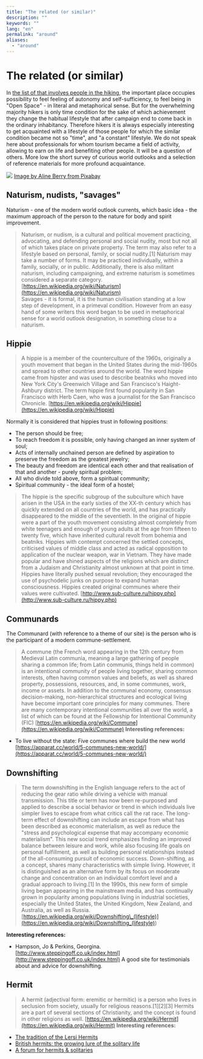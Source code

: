 ```yaml
---
title: "The related (or similar)"
description: ""
keywords: ""
lang: "en"
permalink: "around"
aliases:
  - "around"
---
```


# The related (or similar)

In [the list of that involves people in the hiking](hiking), the important place occupies possibility to feel feeling of autonomy and self-sufficiency, to feel being in "Open Space" - in literal and metaphorical sense. But for the overwhelming majority hikers is only time condition for the sake of which achievement they change the habitual lifestyle that after campaign end to come back in the ordinary inhabitancy. Therefore hikers it is always especially interesting to get acquainted with a lifestyle of those people for which the similar condition became not so "time", and "a constant" lifestyle. We do not speak here about professionals for whom tourism became a field of activity, allowing to earn on life and benefiting other people. It will be a question of others. More low the short survey of curious world outlooks and a selection of reference materials for more profound acquaintance.

[![](../images/pixabay/dream-catcher-3299832_640.jpg)](../images/pixabay/dream-catcher-3299832_1280.jpg) [Image by Aline Berry from Pixabay](https://pixabay.com/photos/dream-catcher-feather-sunset-forest-3299832/)

## Naturism, nudists, "savages"

Naturism - one of the modern world outlook currents, which basic idea - the maximum approach of the person to the nature for body and spirit improvement.

> Naturism, or nudism, is a cultural and political movement practicing, advocating, and defending personal and social nudity, most but not all of which takes place on private property. The term may also refer to a lifestyle based on personal, family, or social nudity.\[1\] Naturism may take a number of forms. It may be practiced individually, within a family, socially, or in public. Additionally, there is also militant naturism, including campaigning, and extreme naturism is sometimes considered a separate category.
> [https://en.wikipedia.org/wiki/Naturism](https://en.wikipedia.org/wiki/Naturism)  
> Savages - it is formal, it is the human civilisation standing at a low step of development, in a primeval condition. However from an easy hand of some writers this word began to be used in metaphorical sense for a world outlook designation, in something close to a naturism.

## Hippie

> A hippie is a member of the counterculture of the 1960s, originally a youth movement that began in the United States during the mid-1960s and spread to other countries around the world. The word hippie came from hipster and was used to describe beatniks who moved into New York City's Greenwich Village and San Francisco's Haight-Ashbury district. The term hippie first found popularity in San Francisco with Herb Caen, who was a journalist for the San Francisco Chronicle.
> [https://en.wikipedia.org/wiki/Hippie](https://en.wikipedia.org/wiki/Hippie)

Normally it is considered that hippies trust in following positions:

* The person should be free;
* To reach freedom it is possible, only having changed an inner system of soul;
* Acts of internally unchained person are defined by aspiration to preserve the freedom as the greatest jewelry;
* The beauty and freedom are identical each other and that realisation of that and another - purely spiritual problem;
* All who divide told above, form a spiritual community;
* Spiritual community - the ideal form of a hostel;

> The hippie is the specific subgroup of the subculture which have arisen in the USA in the early sixties of the XX-th century which has quickly extended on all countries of the world, and has practically disappeared to the middle of the seventieth. In the original of hippie were a part of the youth movement consisting almost completely from white teenagers and enough of young adults at the age from fifteen to twenty five, which have inherited cultural revolt from bohemia and beatniks. Hippies with contempt concerned the settled concepts, criticised values of middle class and acted as radical opposition to application of the nuclear weapon, war in Vietnam. They have made popular and have shined aspects of the religions which are distinct from a Judaism and Christianity almost unknown at that point in time. Hippies have literally pushed sexual revolution; they encouraged the use of psychodelic junks on purpose to expand human consciousness. Hippies created original communes where their values were cultivated.
> [http://www.sub-culture.ru/hippy.php](http://www.sub-culture.ru/hippy.php)

## Communards

The Communard (with reference to a theme of our site) is the person who is the participant of a modern commune-settlement.

> A commune (the French word appearing in the 12th century from Medieval Latin communia, meaning a large gathering of people sharing a common life; from Latin communis, things held in common) is an intentional community of people living together, sharing common interests, often having common values and beliefs, as well as shared property, possessions, resources, and, in some communes, work, income or assets. In addition to the communal economy, consensus decision-making, non-hierarchical structures and ecological living have become important core principles for many communes. There are many contemporary intentional communities all over the world, a list of which can be found at the Fellowship for Intentional Community (FIC)
> [https://en.wikipedia.org/wiki/Commune](https://en.wikipedia.org/wiki/Commune) **Interesting references:**

* To live without the state: Five communes where build the new world [https://apparat.cc/world/5-communes-new-world/](https://apparat.cc/world/5-communes-new-world/)

## Downshifting

> The term downshifting in the English language refers to the act of reducing the gear ratio while driving a vehicle with manual transmission. This title or term has now been re-purposed and applied to describe a social behavior or trend in which individuals live simpler lives to escape from what critics call the rat race. The long-term effect of downshifting can include an escape from what has been described as economic materialism, as well as reduce the "stress and psychological expense that may accompany economic materialism". This new social trend emphasizes finding an improved balance between leisure and work, while also focusing life goals on personal fulfillment, as well as building personal relationships instead of the all-consuming pursuit of economic success. Down-shifting, as a concept, shares many characteristics with simple living. However, it is distinguished as an alternative form by its focus on moderate change and concentration on an individual comfort level and a gradual approach to living.\[1\] In the 1990s, this new form of simple living began appearing in the mainstream media, and has continually grown in popularity among populations living in industrial societies, especially the United States, the United Kingdom, New Zealand, and Australia, as well as Russia.
> [https://en.wikipedia.org/wiki/Downshifting\_(lifestyle)](<https://en.wikipedia.org/wiki/Downshifting_(lifestyle)>)

**Interesting references:**

* Hampson, Jo \& Perkins, Georgina. [http://www.steppingoff.co.uk/index.html](http://www.steppingoff.co.uk/index.html) A good site for testimonials about and advice for downshifting.

## Hermit

> A hermit (adjectival form: eremitic or hermitic) is a person who lives in seclusion from society, usually for religious reasons.\[1\]\[2\]\[3\] Hermits are a part of several sections of Christianity, and the concept is found in other religions as well.
> [https://en.wikipedia.org/wiki/Hermit](https://en.wikipedia.org/wiki/Hermit) **Interesting references:**

* [The tradition of the Lersi Hermits](http://magiedubouddha.com/p_thai-lersi1-intl.php)
* [British hermits: the growing lure of the solitary life](https://www.independent.co.uk/news/uk/this-britain/british-hermits-the-growing-lure-of-the-solitary-life-859656.html)
* [A forum for hermits \& solitaries](http://www.hermitary.com/slate/)
